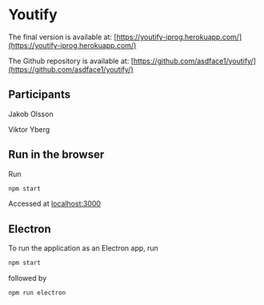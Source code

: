 # Youtify
The final version is available at: [https://youtify-iprog.herokuapp.com/](https://youtify-iprog.herokuapp.com/)

The Github repository is available at:
[https://github.com/asdface1/youtify/](https://github.com/asdface1/youtify/) 

## Participants
Jakob Olsson

Viktor Yberg

## Run in the browser
Run
```sh
npm start
```
Accessed at [localhost:3000](localhost:3000)

## Electron
To run the application as an Electron app, run
```sh
npm start
```
followed by
```sh
npm run electron
```
